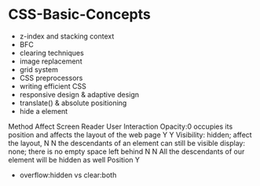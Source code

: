 # CSS-Basic-Concepts
- z-index and stacking context
- BFC
- clearing techniques
- image replacement
- grid system
- CSS preprocessors
- writing efficient CSS
- responsive design & adaptive design
- translate() & absolute positioning
- hide a element
<tr>Method               Affect                                                        Screen Reader   User Interaction</tr>
Opacity:0            occupies its position and affects the layout of the web page       Y               Y
Visibility: hidden;  affect the layout,                                                 N               N
                     the descendants of an element can still be visible
display: none;       there is no empty space left behind                                N               N
                     All the descendants of our element will be hidden as well
Position                                                                                Y
                     
- overflow:hidden vs clear:both
                     

